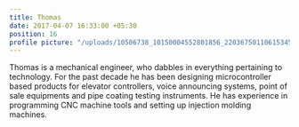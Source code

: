 ```yaml
---
title: Thomas
date: 2017-04-07 16:33:00 +05:30
position: 16
profile picture: "/uploads/10506738_10150004552801856_220367501106153455_o.jpg"
---
```


Thomas is a mechanical engineer, who dabbles in everything pertaining to technology. For the past decade he has been designing microcontroller based products for elevator controllers, voice announcing systems, point of sale equipments and pipe coating testing instruments. He has experience in programming CNC machine tools and setting up injection molding machines.